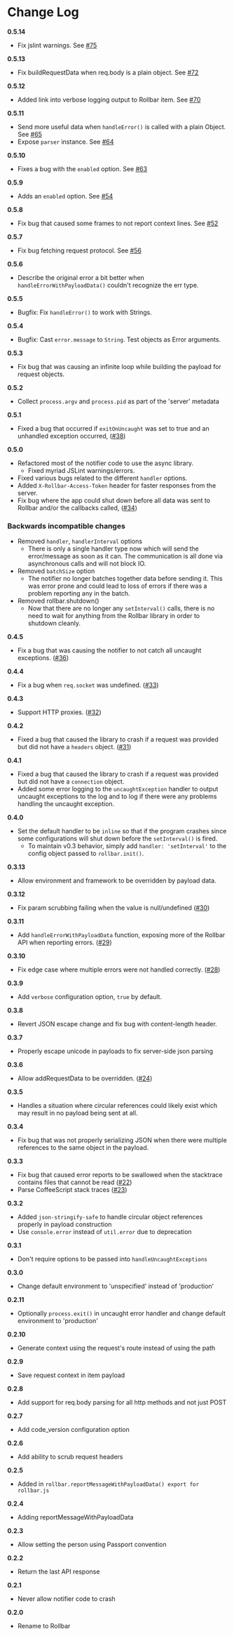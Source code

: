 # Change Log

**0.5.14**
- Fix jslint warnings. See [#75](https://github.com/rollbar/node_rollbar/pull/75)

**0.5.13**
- Fix buildRequestData when req.body is a plain object. See [#72](https://github.com/rollbar/node_rollbar/pull/72)

**0.5.12**
- Added link into verbose logging output to Rollbar item. See [#70](https://github.com/rollbar/node_rollbar/pull/70)

**0.5.11**
- Send more useful data when `handleError()` is called with a plain Object. See [#65](https://github.com/rollbar/node_rollbar/pull/65)
- Expose `parser` instance. See [#64](https://github.com/rollbar/node_rollbar/pull/64)

**0.5.10**
- Fixes a bug with the `enabled` option. See [#63](https://github.com/rollbar/node_rollbar/pull/63)

**0.5.9**
- Adds an `enabled` option. See [#54](https://github.com/rollbar/node_rollbar/pull/54)

**0.5.8**
- Fix bug that caused some frames to not report context lines. See [#52](https://github.com/rollbar/node_rollbar/pull/52)

**0.5.7**
- Fix bug fetching request protocol. See [#56](https://github.com/rollbar/node_rollbar/pull/56)

**0.5.6**
- Describe the original error a bit better when `handleErrorWithPayloadData()` couldn't recognize the err type.

**0.5.5**
- Bugfix: Fix `handleError()` to work with Strings.

**0.5.4**
- Bugfix: Cast `error.message` to `String`. Test objects as Error arguments.

**0.5.3**
- Fix bug that was causing an infinite loop while building the payload for request objects.

**0.5.2**
- Collect `process.argv` and `process.pid` as part of the 'server' metadata

**0.5.1**
- Fixed a bug that occurred if `exitOnUncaught` was set to true and an unhandled exception occurred, ([#38](https://github.com/rollbar/node_rollbar/issues/38))

**0.5.0**
- Refactored most of the notifier code to use the async library.
  - Fixed myriad JSLint warnings/errors. 
- Fixed various bugs related to the different `handler` options.
- Added `X-Rollbar-Access-Token` header for faster responses from the server.
- Fix bug where the app could shut down before all data was sent to Rollbar and/or the callbacks called, ([#34](https://github.com/rollbar/node_rollbar/issues/34))

### Backwards incompatible changes

- Removed `handler`, `handlerInterval` options
  - There is only a single handler type now which will send the error/message
    as soon as it can. The communication is all done via asynchronous calls and will
    not block IO.
- Removed `batchSize` option
  - The notifier no longer batches together data before sending it. This was error prone and could lead to loss of
    errors if there was a problem reporting any in the batch.
- Removed rollbar.shutdown()
  - Now that there are no longer any `setInterval()` calls, there is no need to wait for anything from the Rollbar
    library in order to shutdown cleanly.
    

**0.4.5**
- Fix a bug that was causing the notifier to not catch all uncaught exceptions. ([#36](https://github.com/rollbar/node_rollbar/pull/36))

**0.4.4**
- Fix a bug when `req.socket` was undefined. ([#33](https://github.com/rollbar/node_rollbar/pull/33))

**0.4.3**
- Support HTTP proxies. ([#32](https://github.com/rollbar/node_rollbar/pull/32))

**0.4.2**
- Fixed a bug that caused the library to crash if a request was provided but did not have a `headers` object. ([#31](https://github.com/rollbar/node_rollbar/pull/31))

**0.4.1**
- Fixed a bug that caused the library to crash if a request was provided but did not have a `connection` object.
- Added some error logging to the `uncaughtException` handler to output uncaught exceptions to the log and to log if there were any problems handling the uncaught exception.

**0.4.0**
- Set the default handler to be `inline` so that if the program crashes since some configurations will shut down before the `setInterval()` is fired.
  - To maintain v0.3 behavior, simply add `handler: 'setInterval'` to the config object passed to `rollbar.init()`.

**0.3.13**
- Allow environment and framework to be overridden by payload data.

**0.3.12**
- Fix param scrubbing failing when the value is null/undefined ([#30](https://github.com/rollbar/node_rollbar/pull/30))

**0.3.11**
- Add `handleErrorWithPayloadData` function, exposing more of the Rollbar API when reporting errors. ([#29](https://github.com/rollbar/node_rollbar/pull/29))

**0.3.10**
- Fix edge case where multiple errors were not handled correctly. ([#28](https://github.com/rollbar/node_rollbar/issues/28))

**0.3.9**
- Add `verbose` configuration option, `true` by default.

**0.3.8**
- Revert JSON escape change and fix bug with content-length header.

**0.3.7**
- Properly escape unicode in payloads to fix server-side json parsing

**0.3.6**
- Allow addRequestData to be overridden. ([#24](https://github.com/rollbar/node_rollbar/pull/24))

**0.3.5**
- Handles a situation where circular references could likely exist which may result in no payload being sent at all.

**0.3.4**
- Fix bug that was not properly serializing JSON when there were multiple references to the same object in the payload.

**0.3.3**
- Fix bug that caused error reports to be swallowed when the stacktrace contains files that cannot be read ([#22](https://github.com/rollbar/node_rollbar/pull/22))
- Parse CoffeeScript stack traces ([#23](https://github.com/rollbar/node_rollbar/pull/23))

**0.3.2**
- Added `json-stringify-safe` to handle circular object references properly in payload construction
- Use `console.error` instead of `util.error` due to deprecation

**0.3.1**
- Don't require options to be passed into `handleUncaughtExceptions`

**0.3.0**
- Change default environment to 'unspecified' instead of 'production'

**0.2.11**
- Optionally `process.exit()` in uncaught error handler and change default environment to 'production'

**0.2.10**
- Generate context using the request's route instead of using the path

**0.2.9**
- Save request context in item payload

**0.2.8**
- Add support for req.body parsing for all http methods and not just POST

**0.2.7**
- Add code_version configuration option

**0.2.6**
- Add ability to scrub request headers

**0.2.5**
- Added in `rollbar.reportMessageWithPayloadData() export for rollbar.js`

**0.2.4**
- Adding reportMessageWithPayloadData

**0.2.3**
- Allow setting the person using Passport convention

**0.2.2**
- Return the last API response

**0.2.1**
- Never allow notifier code to crash

**0.2.0**
- Rename to Rollbar
